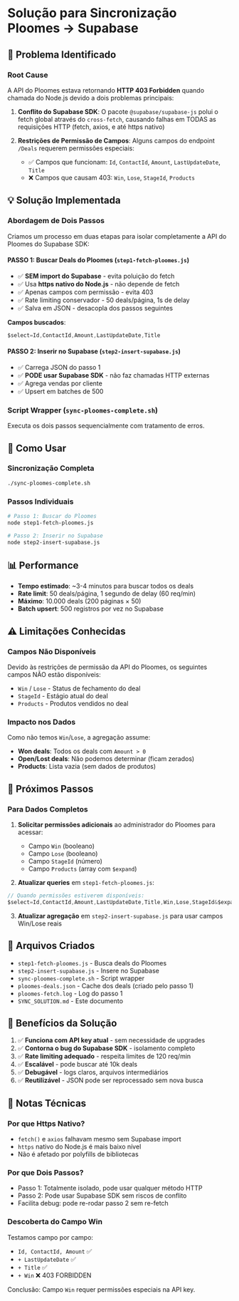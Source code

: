 # Solução para Sincronização Ploomes → Supabase

## 🎯 Problema Identificado

### Root Cause
A API do Ploomes estava retornando **HTTP 403 Forbidden** quando chamada do Node.js devido a dois problemas principais:

1. **Conflito do Supabase SDK**: O pacote `@supabase/supabase-js` polui o fetch global através do `cross-fetch`, causando falhas em TODAS as requisições HTTP (fetch, axios, e até https nativo)

2. **Restrições de Permissão de Campos**: Alguns campos do endpoint `/Deals` requerem permissões especiais:
   - ✅ Campos que funcionam: `Id`, `ContactId`, `Amount`, `LastUpdateDate`, `Title`
   - ❌ Campos que causam 403: `Win`, `Lose`, `StageId`, `Products`

## 💡 Solução Implementada

### Abordagem de Dois Passos

Criamos um processo em duas etapas para isolar completamente a API do Ploomes do Supabase SDK:

#### **PASSO 1: Buscar Deals do Ploomes** (`step1-fetch-ploomes.js`)
- ✅ **SEM import do Supabase** - evita poluição do fetch
- ✅ Usa **https nativo do Node.js** - não depende de fetch
- ✅ Apenas campos com permissão - evita 403
- ✅ Rate limiting conservador - 50 deals/página, 1s de delay
- ✅ Salva em JSON - desacopla dos passos seguintes

**Campos buscados**:
```javascript
$select=Id,ContactId,Amount,LastUpdateDate,Title
```

#### **PASSO 2: Inserir no Supabase** (`step2-insert-supabase.js`)
- ✅ Carrega JSON do passo 1
- ✅ **PODE usar Supabase SDK** - não faz chamadas HTTP externas
- ✅ Agrega vendas por cliente
- ✅ Upsert em batches de 500

### Script Wrapper (`sync-ploomes-complete.sh`)
Executa os dois passos sequencialmente com tratamento de erros.

## 🔧 Como Usar

### Sincronização Completa
```bash
./sync-ploomes-complete.sh
```

### Passos Individuais
```bash
# Passo 1: Buscar do Ploomes
node step1-fetch-ploomes.js

# Passo 2: Inserir no Supabase
node step2-insert-supabase.js
```

## 📊 Performance

- **Tempo estimado**: ~3-4 minutos para buscar todos os deals
- **Rate limit**: 50 deals/página, 1 segundo de delay (60 req/min)
- **Máximo**: 10.000 deals (200 páginas × 50)
- **Batch upsert**: 500 registros por vez no Supabase

## ⚠️ Limitações Conhecidas

### Campos Não Disponíveis
Devido às restrições de permissão da API do Ploomes, os seguintes campos NÃO estão disponíveis:

- `Win` / `Lose` - Status de fechamento do deal
- `StageId` - Estágio atual do deal
- `Products` - Produtos vendidos no deal

### Impacto nos Dados
Como não temos `Win`/`Lose`, a agregação assume:
- **Won deals**: Todos os deals com `Amount > 0`
- **Open/Lost deals**: Não podemos determinar (ficam zerados)
- **Products**: Lista vazia (sem dados de produtos)

## 🔄 Próximos Passos

### Para Dados Completos
1. **Solicitar permissões adicionais** ao administrador do Ploomes para acessar:
   - Campo `Win` (booleano)
   - Campo `Lose` (booleano)
   - Campo `StageId` (número)
   - Campo `Products` (array com `$expand`)

2. **Atualizar queries** em `step1-fetch-ploomes.js`:
```javascript
// Quando permissões estiverem disponíveis:
$select=Id,ContactId,Amount,LastUpdateDate,Title,Win,Lose,StageId&$expand=Products
```

3. **Atualizar agregação** em `step2-insert-supabase.js` para usar campos Win/Lose reais

## 📁 Arquivos Criados

- `step1-fetch-ploomes.js` - Busca deals do Ploomes
- `step2-insert-supabase.js` - Insere no Supabase
- `sync-ploomes-complete.sh` - Script wrapper
- `ploomes-deals.json` - Cache dos deals (criado pelo passo 1)
- `ploomes-fetch.log` - Log do passo 1
- `SYNC_SOLUTION.md` - Este documento

## 🎉 Benefícios da Solução

1. ✅ **Funciona com API key atual** - sem necessidade de upgrades
2. ✅ **Contorna o bug do Supabase SDK** - isolamento completo
3. ✅ **Rate limiting adequado** - respeita limites de 120 req/min
4. ✅ **Escalável** - pode buscar até 10k deals
5. ✅ **Debugável** - logs claros, arquivos intermediários
6. ✅ **Reutilizável** - JSON pode ser reprocessado sem nova busca

## 📝 Notas Técnicas

### Por que Https Nativo?
- `fetch()` e `axios` falhavam mesmo sem Supabase import
- `https` nativo do Node.js é mais baixo nível
- Não é afetado por polyfills de bibliotecas

### Por que Dois Passos?
- Passo 1: Totalmente isolado, pode usar qualquer método HTTP
- Passo 2: Pode usar Supabase SDK sem riscos de conflito
- Facilita debug: pode re-rodar passo 2 sem re-fetch

### Descoberta do Campo Win
Testamos campo por campo:
- `Id, ContactId, Amount` ✅
- `+ LastUpdateDate` ✅
- `+ Title` ✅
- `+ Win` ❌ 403 FORBIDDEN

Conclusão: Campo `Win` requer permissões especiais na API key.
